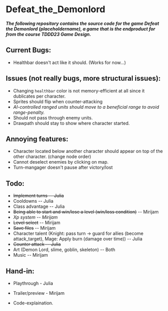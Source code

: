 # Defeat_the_Demonlord
***The following repository contains the source code for the game Defeat the Demonlord (placeholdername), a game that is the endproduct for from the course TDDD23 Game Design.***

## Current Bugs:
* Healthbar doesn't act like it should. (Works for now...)

## Issues (not really bugs, more structural issues):
* Changing `healthbar` color is not memory-efficient at all since it dublicates per character.
* Sprites should flip when counter-attacking
* *AI-controlled ranged units should move to a beneficial range to avoid range-penalty.*
* Should not pass through enemy units.
* Drawpath should stay to show where character started.

## Annoying features:
* Character located below another character should appear on top of the other character. (change node order)
* Cannot deselect enemies by clicking on map.
* Turn-mangager doesn't pause after victory/lost

## Todo:
* <del>Implement turns -- Julia</del>
* Cooldowns -- Julia
* Class advantage -- Julia
* <del>Being able to start and win/lose a level (win/loss condition)</del> -- Mirijam
* *Xp system -- Mirijam*
* <del>Level select</del> -- Mirijam
* <del>Save files</del> -- Mirijam
* Character talent (Knight: pass turn -> guard for allies (become attack_target), Mage: Apply burn (damage over time)) -- Julia
* <del>Counter attack -- Julia</del>
* Art (Demon Lord, slime, goblin, skeleton) -- Both
* Music -- Mirijam

## Hand-in:
* Playthrough - Julia
* Trailer/preview - Mirijam

* Code-explaination.